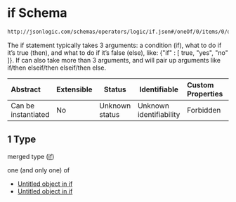 # if Schema

```txt
http://jsonlogic.com/schemas/operators/logic/if.json#/oneOf/0/items/0/oneOf/1
```

The if statement typically takes 3 arguments: a condition (if), what to do if it’s true (then), and what to do if it’s false (else), like: {"if" : [ true, "yes", "no" ]}.
If can also take more than 3 arguments, and will pair up arguments like if/then elseif/then elseif/then else.


| Abstract            | Extensible | Status         | Identifiable            | Custom Properties | Additional Properties | Access Restrictions | Defined In                                           |
| :------------------ | ---------- | -------------- | ----------------------- | :---------------- | --------------------- | ------------------- | ---------------------------------------------------- |
| Can be instantiated | No         | Unknown status | Unknown identifiability | Forbidden         | Allowed               | none                | [var.json\*](common/var.json "open original schema") |

## 1 Type

merged type ([if](var-oneof-0-items-0-oneof-if.md))

one (and only one) of

-   [Untitled object in if](if-oneof-0.md "check type definition")
-   [Untitled object in if](if-oneof-1.md "check type definition")

